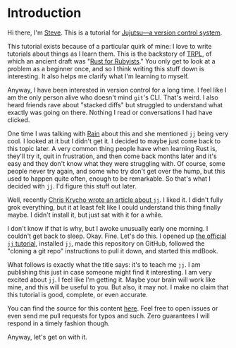 # Introduction

Hi there, I'm [Steve][steve]. This is a tutorial for [Jujutsu—a version control
system][jj].

This tutorial exists because of a particular quirk of mine: I love to write
tutorials about things as I learn them. This is the backstory of
[TRPL](https://doc.rust-lang.org/stable/book/), of which an ancient draft was
"[Rust for Rubyists][r4r]." You only get to look at a problem as a beginner
once, and so I think writing this stuff down is interesting. It also helps me
clarify what I'm learning to myself.

Anyway, I have been interested in version control for a long time. I feel like
I am the only person alive who doesn't mind `git`'s CLI. That's weird. I also
heard friends rave about "stacked diffs" but struggled to understand what exactly
was going on there. Nothing I read or conversations I had have clicked.

One time I was talking with [Rain](https://github.com/sunshowers) about this and
she mentioned `jj` being very cool. I looked at it but I didn't get it. I decided
to maybe just come back to this topic later. A very common thing people have when
learning Rust is, they'll try it, quit in frustration, and then come back months
later and it's easy and they don't know what they were struggling with. Of course,
some people never try again, and some who try don't get over the hump, but this
used to happen quite often, enough to be remarkable. So that's what I decided
with `jj`. I'd figure this stuff out later.

Well, recently [Chris Krycho wrote an article about `jj`][chris]. I liked it. I
didn't fully grok everything, but it at least felt like I could understand this
thing finally maybe. I didn't install it, but just sat with it for a while.

I don't know if that is why, but I awoke unusually early one morning. I
couldn't get back to sleep. Okay. Fine. Let's do this. I opened up [the official
`jj` tutorial][jj-vevo], installed `jj`, made this repository on GitHub, followed
the "cloning a git repo" instructions to pull it down, and started this mdBook.

What follows is exactly what the title says: it's to teach me `jj`. I am
publishing this just in case someone might find it interesting. I am very excited
about `jj`. I feel like I'm getting it. Maybe your brain will work like mine,
and this will be useful to you. But also, it may not. I make no claim that this
tutorial is good, complete, or even accurate.

You can find the source for this content [here][github]. Feel free to open
issues or even send me pull requests for typos and such. Zero guarantees I will
respond in a timely fashion though.

Anyway, let's get on with it.

[steve]: https://steveklabnik.com/
[jj]: https://github.com/martinvonz/jj
[r4r]: https://github.com/steveklabnik/rust_for_rubyists
[chris]: https://v5.chriskrycho.com/essays/jj-init/
[jj-vevo]: https://martinvonz.github.io/jj/v0.13.0/tutorial/
[github]: https://github.com/steveklabnik/jujutsu-tutorial
